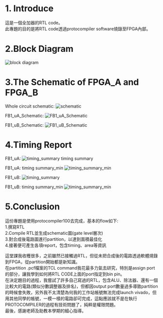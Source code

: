 # 1. Introduce
這是一個全加器的RTL code。  
此專題的目的是將RTL code透過protocompiler software燒錄至FPGA內部。  


# 2.Block Diagram

![block diagram](https://user-images.githubusercontent.com/74593052/233564440-9284ff68-6a1f-4ce9-8687-9f1bbddc52ea.png)


# 3.The Schematic of FPGA_A and FPGA_B

Whole circuit schematic:
![schematic](https://user-images.githubusercontent.com/74593052/233564869-06e5f1a9-0722-4f5e-95fa-d723d9ff7772.png)

FB1_uA_Schematic:
![FB1_uA_Schematic](https://user-images.githubusercontent.com/74593052/233564511-e7358663-2d49-44b8-ab75-b566e19837fe.png)

FB1_uB_Schematic:
![FB1_uB_Schematic](https://user-images.githubusercontent.com/74593052/233564703-7e0e2e64-1309-4fc2-b9f5-74cbdefcb756.png)


# 4.Timing Report

FB1_uA:
![timing_summary](https://user-images.githubusercontent.com/74593052/233564991-c02ec78f-ab8b-4cce-b666-1de149525ec8.png)
timing summary

FB1_uA: timing summary_min
![timing_summary_min](https://user-images.githubusercontent.com/74593052/233565124-d5947692-34f6-4fb8-aa2c-e27eac4e20be.png)

FB1_uB:
![timing_summary](https://user-images.githubusercontent.com/74593052/233565222-85fd2835-1fec-4e72-93d2-28c0bfc304df.png)

FB1_uB: timing summary_min
![timing_summary_min](https://user-images.githubusercontent.com/74593052/233565318-4f9ab8c8-f81a-4779-8745-bb25ef35e427.png)


# 5.Conclusion
這份專題是使用protocompiler100去完成，基本的flow如下:  
1.撰寫RTL  
2.Compile RTL並生成schematic圖(gate level層次)  
3.對合成後電路圖進行partition，以達到面積最佳化  
4.接著便可產生各項report，包含timing、area等資訊  

這堂課我收穫很多，之前雖然已接觸過RTL，但從未把合成後的電路透過軟體燒錄到FPGA，從partition開始都是新知識。  
在partition .pcf檔案的TCL command我花最多力氣去研究，特別是assign port的部分，讓我學到如何將RTL CODE上面的port指定到bin pin。  
在決定題目的過程，我嘗試了許多自己寫過的RTL，包含ALU、除法器、還有一個比較大的電路(類似分數調整器及排名)，但都因output port數量過多導致partition的時候會失敗，另外我不太清楚為何我的工作站帳號無法完成launch vivado，但用其他同學的帳號，一模一樣的電路卻可完成，這點應該就不是在執行PROTOCOMPILER的過程有技術問題了，純粹是權限問題。  
最後，感謝老師及助教本學期的細心指導。  

